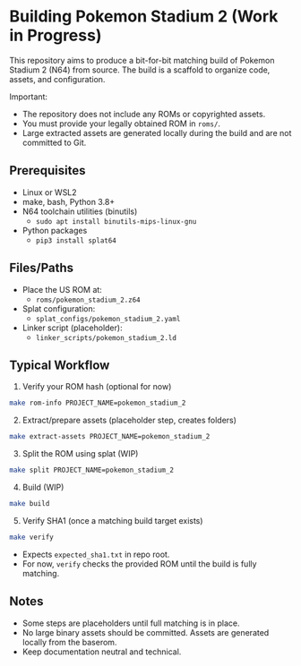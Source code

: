 # Building Pokemon Stadium 2 (Work in Progress)

This repository aims to produce a bit-for-bit matching build of Pokemon Stadium 2 (N64) from source. The build is a scaffold to organize code, assets, and configuration.

Important:
- The repository does not include any ROMs or copyrighted assets.
- You must provide your legally obtained ROM in `roms/`.
- Large extracted assets are generated locally during the build and are not committed to Git.

## Prerequisites

- Linux or WSL2
- make, bash, Python 3.8+
- N64 toolchain utilities (binutils)
  - `sudo apt install binutils-mips-linux-gnu`
- Python packages
  - `pip3 install splat64`

## Files/Paths

- Place the US ROM at:
  - `roms/pokemon_stadium_2.z64`
- Splat configuration:
  - `splat_configs/pokemon_stadium_2.yaml`
- Linker script (placeholder):
  - `linker_scripts/pokemon_stadium_2.ld`

## Typical Workflow

1) Verify your ROM hash (optional for now)

```bash
make rom-info PROJECT_NAME=pokemon_stadium_2
```

2) Extract/prepare assets (placeholder step, creates folders)

```bash
make extract-assets PROJECT_NAME=pokemon_stadium_2
```

3) Split the ROM using splat (WIP)

```bash
make split PROJECT_NAME=pokemon_stadium_2
```

4) Build (WIP)

```bash
make build
```

5) Verify SHA1 (once a matching build target exists)

```bash
make verify
```

- Expects `expected_sha1.txt` in repo root.
- For now, `verify` checks the provided ROM until the build is fully matching.

## Notes

- Some steps are placeholders until full matching is in place.
- No large binary assets should be committed. Assets are generated locally from the baserom.
- Keep documentation neutral and technical.
